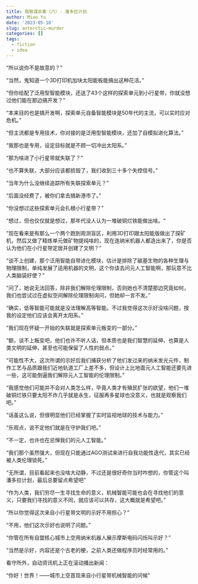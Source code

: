 ```yaml
---
title: 南极谋杀案（六）- 潘多拉计划
author: Miao Yu
date: '2023-05-18'
slug: anterctic-murder
categories: []
tags:
  - fiction
  - idea
---
```


“所以说你不是故意的？”

“当然，鬼知道一个3D打印机加块太阳能板能搞出这种花活。”

“但你给配了泛用型智能模块，还送了43个这样的探索单元到小行星带，你就没想过他们能在那边搞开发？”

“本来目的也是搞开发啊，探索单元自备智能模块是50年代的主流，可以实时应对危机。”

“但主流都是专用技术，你对接的是泛用型智能模块，还加了自模拟进化算法。”

“我那也是专用，设定目标就是不顾一切冲出太阳系。”

“那为啥进了小行星带就失联了？”

“也不算失联，大部分应该都损毁了，我们收到三十多个失控信号。”

“当年为什么没继续追踪所有失联探索单元？”

“后面没经费了，被你们拿去搞新港市了。”

“你没想过这些探索单元会扎根小行星带？”

“想过，但也仅仅就是想过，那年代没人认为一堆破铜烂铁能做出啥。“

”现在看来是有那么一个两个跑到观测盲区，利用3D打印跟太阳能版做出了探矿机，然后又做了精炼单元做矿物提纯啥的，现在连纳米机器人都造出来了，你是否认为他们在小行星带定居并创建了文明？”

“谈不上创建，那个泛用智能自带进化模块，估计是排除了碳基生物的各种生理与物理限制，单纯发展了适用机器的文明，这个你该去问元人工智能啊，那玩意不比人类脑袋好使？”

“问了，她说无法回答，除非我们解除伦理限制，否则她也不清楚那边究竟如何，我们也尝试过在虚拟空间解除伦理限制询问，但她却一言不发。”

“确实，低等智能可能就是没法理解高等智能。不过我觉得这次示好没啥问题，按我的设定他们应该会离开太阳系。”

“我们现在怀疑一开始的失联就是探索单元叛变的一部分。”

“额，谈不上叛变吧，他们也许不听人话，但本质也是我们智慧的延伸，也算是人类文明的延伸，甚至也可能保留了人性的弱点。”

“可能性不大，这次所谓的示好后我们捕获分析了他们发过来的纳米发光元件，制作工艺与品质跟我们近地轨道工厂上差不多，但设计上比地面元人工智能还要先进一些，这可能倒逼我们解除元人工智能的伦理限制。”

“我感觉他们可能并不会对人类怎么样，毕竟人类才有殖民扩张的欲望，他们一堆破铜烂铁只要太阳不炸几乎就是永生，征服再多星球也没意义，也就是观察我们吧。”

“话虽这么说，但很明显他们已经掌握了实时监视地球的技术与能力。”

“乐观点，说不定他们就是在守护我们吧。”

“不一定，也许也在忌惮我们的元人工智能。”

“我们那个虽然强大，但现在只能通过AGO测试来进行自我功能性迭代，其实已经被人类伦理锁死。”

“无所谓，目前看起来也没啥大动静，不过还是很好奇你当时咋想的，你管这个叫潘多拉计划，最后总要留点希望吧”

“作为人类，我们穷尽一生寻找生命的意义，机械智能可能也会在寻找他们的意义，只要我们寻找的意义不同，就应该可以共存，这大概就是希望吧。”

“所以你觉得这次来自小行星带文明的示好不用担心？”

“不用，他们这次示好也说明了问题。”

“你管在所有自盟核心城市上空用纳米机器人展示摩斯电码闪烁叫示好？”

“当然是示好，内容还是个古老的梗，之前人类还做程序员时经常用的。”

看守所外，自动资讯机上正在滚动播出新闻：

“你好！世界！——城市上空首现来自小行星带机械智能的问候”
